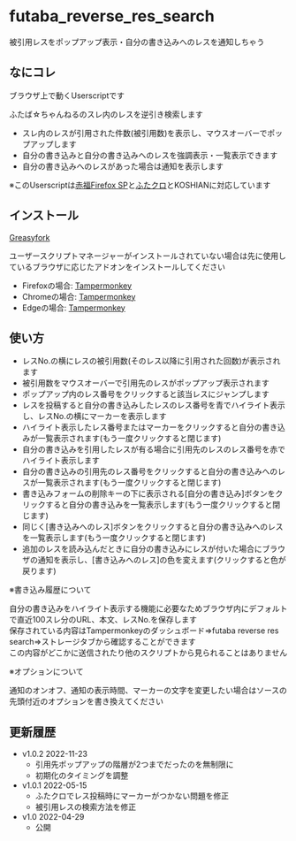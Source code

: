 # futaba_reverse_res_search
被引用レスをポップアップ表示・自分の書き込みへのレスを通知しちゃう
## なにコレ
ブラウザ上で動くUserscriptです  

ふたば☆ちゃんねるのスレ内のレスを逆引き検索します  
- スレ内のレスが引用された件数(被引用数)を表示し、マウスオーバーでポップアップします  
- 自分の書き込みと自分の書き込みへのレスを強調表示・一覧表示できます  
- 自分の書き込みへのレスがあった場合は通知を表示します  

※このUserscriptは[赤福Firefox SP](http://toshiakisp.github.io/akahuku-firefox-sp/)と[ふたクロ](http://futakuro.com/)とKOSHIANに対応しています

## インストール
[Greasyfork](https://greasyfork.org/ja/scripts/444185-futaba-reverse-res-search)


ユーザースクリプトマネージャーがインストールされていない場合は先に使用しているブラウザに応じたアドオンをインストールしてください

- Firefoxの場合: [Tampermonkey](https://addons.mozilla.org/ja/firefox/addon/tampermonkey/)  
- Chromeの場合: [Tampermonkey](https://chrome.google.com/webstore/detail/tampermonkey/dhdgffkkebhmkfjojejmpbldmpobfkfo)  
- Edgeの場合: [Tampermonkey](https://microsoftedge.microsoft.com/addons/detail/tampermonkey/iikmkjmpaadaobahmlepeloendndfphd)  


## 使い方
* レスNo.の横にレスの被引用数(そのレス以降に引用された回数)が表示されます
* 被引用数をマウスオーバーで引用先のレスがポップアップ表示されます
* ポップアップ内のレス番号をクリックすると該当レスにジャンプします
* レスを投稿すると自分の書き込みしたレスのレス番号を青でハイライト表示し、レスNo.の横にマーカーを表示します
* ハイライト表示したレス番号またはマーカーをクリックすると自分の書き込みが一覧表示されます(もう一度クリックすると閉じます)
* 自分の書き込みを引用したレスが有る場合に引用先のレスのレス番号を赤でハイライト表示します
* 自分の書き込みの引用先のレス番号をクリックすると自分の書き込みへのレスが一覧表示されます(もう一度クリックすると閉じます)
* 書き込みフォームの削除キーの下に表示される[自分の書き込み]ボタンをクリックすると自分の書き込みを一覧表示します(もう一度クリックすると閉じます)
* 同じく[書き込みへのレス]ボタンをクリックすると自分の書き込みへのレスを一覧表示します(もう一度クリックすると閉じます)
* 追加のレスを読み込んだときに自分の書き込みにレスが付いた場合にブラウザの通知を表示し、[書き込みへのレス]の色を変えます(クリックすると色が戻ります)

※書き込み履歴について  

自分の書き込みをハイライト表示する機能に必要なためブラウザ内にデフォルトで直近100スレ分のURL、本文、レスNo.を保存します  
保存されている内容はTampermonkeyのダッシュボード=>futaba reverse res search=>ストレージタブから確認することができます  
この内容がどこかに送信されたり他のスクリプトから見られることはありません  

※オプションについて  

通知のオンオフ、通知の表示時間、マーカーの文字を変更したい場合はソースの先頭付近のオプションを書き換えてください  

## 更新履歴
* v1.0.2 2022-11-23
	- 引用先ポップアップの階層が2つまでだったのを無制限に
	- 初期化のタイミングを調整
* v1.0.1 2022-05-15
	- ふたクロでレス投稿時にマーカーがつかない問題を修正
	- 被引用レスの検索方法を修正
* v1.0 2022-04-29
	- 公開